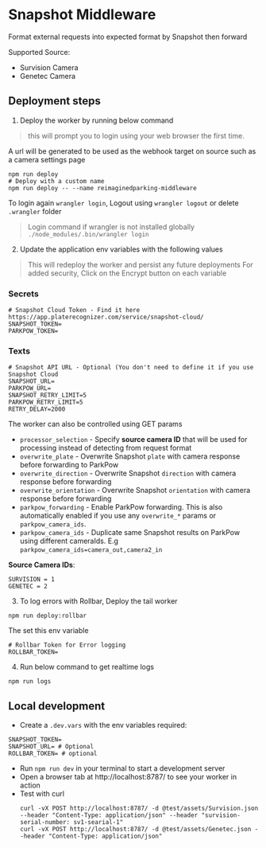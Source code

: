 # Snapshot Middleware
Format external requests into expected format by Snapshot then forward

Supported Source:
- Survision Camera
- Genetec Camera

## Deployment steps
1. Deploy the worker by running below command
> this will prompt you to login using your web browser the first time.

A url will be generated to be used as the webhook target on source such as a camera settings page
```shell
npm run deploy
# Deploy with a custom name
npm run deploy -- --name reimaginedparking-middleware
```
To login again `wrangler login`, Logout using `wrangler logout` or delete `.wrangler` folder
> Login command if wrangler is not installed globally `./node_modules/.bin/wrangler login`

2. Update the application env variables with the following values
> This will redeploy the worker and persist any future deployments
> For added security, Click on the Encrypt button on each variable


### Secrets
```shell
# Snapshot Cloud Token - Find it here https://app.platerecognizer.com/service/snapshot-cloud/
SNAPSHOT_TOKEN=
PARKPOW_TOKEN=
```

### Texts
```shell
# Snapshot API URL - Optional (You don't need to define it if you use Snapshot Cloud
SNAPSHOT_URL=
PARKPOW_URL=
SNAPSHOT_RETRY_LIMIT=5
PARKPOW_RETRY_LIMIT=5
RETRY_DELAY=2000

```

The worker can also be controlled using GET params
- `processor_selection` - Specify **source camera ID** that will be used for processing instead of detecting from request format
- `overwrite_plate` - Overwrite Snapshot `plate` with camera response before forwarding to ParkPow
- `overwrite_direction` - Overwrite Snapshot `direction` with camera response before forwarding
- `overwrite_orientation` - Overwrite Snapshot `orientation` with camera response before forwarding
- `parkpow_forwarding` - Enable ParkPow forwarding. This is also automatically enabled if you use any `overwrite_*` params or `parkpow_camera_ids`.
- `parkpow_camera_ids` - Duplicate same Snapshot results on ParkPow using different cameraIds. E.g `parkpow_camera_ids=camera_out,camera2_in`

**Source Camera IDs**:
```plaintext
SURVISION = 1
GENETEC = 2
```

3. To log errors with Rollbar, Deploy the tail worker
```shell
npm run deploy:rollbar
```
The set this env variable
```shell
# Rollbar Token for Error logging
ROLLBAR_TOKEN=
```

4. Run below command to get realtime logs
```shell
npm run logs
```

## Local development
- Create a `.dev.vars` with the env variables required:
```dotenv
SNAPSHOT_TOKEN=
SNAPSHOT_URL= # Optional
ROLLBAR_TOKEN= # optional
```
- Run `npm run dev` in your terminal to start a development server
- Open a browser tab at http://localhost:8787/ to see your worker in action
- Test with curl
    ```shell
  	curl -vX POST http://localhost:8787/ -d @test/assets/Survision.json --header "Content-Type: application/json" --header "survision-serial-number: sv1-searial-1"
    curl -vX POST http://localhost:8787/ -d @test/assets/Genetec.json --header "Content-Type: application/json"
    ```
